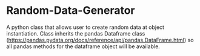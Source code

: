 # Random-Data-Generator
A python class that allows user to create random data at object instantiation. Class inherits the pandas Dataframe class (https://pandas.pydata.org/docs/reference/api/pandas.DataFrame.html) so all pandas methods for the dataframe object will be available.
